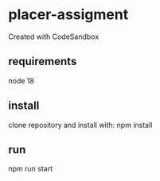 # placer-assigment
Created with CodeSandbox
## requirements
node 18
## install
clone repository and install with:
npm install
## run
npm run start
